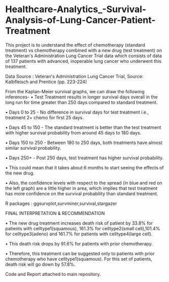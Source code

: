 # Healthcare-Analytics_-Survival-Analysis-of-Lung-Cancer-Patient-Treatment


This project is to understand the effect of chemotherapy (standard treatment) vs chemotherapy combined with a new drug (test treatment) on the Veteran's Administration Lung Cancer Trial data which consists of data of 137 patients with advanced, inoperable lung cancer who underwent this treatment.

Data Source :
Veteran's Administration Lung Cancer Trial, Source: Kalbfleisch and Prentice (pp. 223-224)

From the Kaplan-Meier survival graphs, we can draw the following inferences-
•	Test Treatment results in longer survival days overall in the long run for time greater than 250 days compared to standard treatment. 

•	Days 0 to 25 - No difference in survival days for test treatment i.e., treatment 2+ chemo for first 25 days.

•	Days 45 to 150 - The standard treatment is better than the test treatment with higher survival probability from around 45 days to 180 days.

•	Days 150 to 250 - Between 180 to 250 days, both treatments have almost similar survival probability.

•	Days 250+ - Post 250 days, test treatment has higher survival probability.

•	This could mean that it takes about 6 months to start seeing the effects of the new drug.

•	Also, the confidence levels with respect to the spread (in blue and red on the left graph) are a little higher in area, which implies that test treatment has more confidence on the survival probability than standard treatment. 

R packages :
ggsurvplot,survminer,survival,stargazer

FINAL INTERPRETATION & RECOMMENDATION

•	The new drug treatment increases death risk of patient by 33.8% for patients with celltype1(squamous), 161.3% for celltype2(small cell),101.4% for celltype3(adeno) and 161.7% for patients with celltype4(large cell). 

•	This death risk drops by 91.6% for patients with prior chemotherapy. 

•	Therefore, this treatment can be suggested only to patients with prior chemotherapy who have celltype1(squamous). For this set of patients, death risk will go down by 57.8%.

Code and Report attached to main repository.
